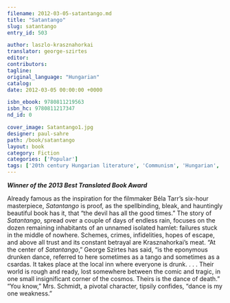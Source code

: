 ```yaml
---
filename: 2012-03-05-satantango.md
title: "Satantango"
slug: satantango
entry_id: 503

author: laszlo-krasznahorkai
translator: george-szirtes
editor: 
contributors: 
tagline: 
original_language: "Hungarian"
catalog: 
date: 2012-03-05 00:00:00 +0000 

isbn_ebook: 9780811219563
isbn_hc: 9780811217347
nd_id: 0

cover_image: Satantango1.jpg
designer: paul-sahre
path: /book/satantango
layout: book
category: Fiction
categories: ['Popular']
tags: ['20th century Hungarian literature', 'Communism', 'Hungarian', 'Hungarian collectivists', 'Hungary']
---
```

***Winner of the 2013 Best Translated Book Award***

Already famous as the inspiration for the filmmaker Béla Tarr’s six-hour masterpiece, *Satantango* is proof, as the spellbinding, bleak, and hauntingly beautiful book has it, that “the devil has all the good times.” The story of *Satantango*, spread over a couple of days of endless rain, focuses on the dozen remaining inhabitants of an unnamed isolated hamlet: failures stuck in the middle of nowhere. Schemes, crimes, infidelities, hopes of escape, and above all trust and its constant betrayal are Krasznahorkai’s meat. “At the center of *Satantango*,” George Szirtes has said, “is the eponymous drunken dance, referred to here sometimes as a tango and sometimes as a csardas. It takes place at the local inn where everyone is drunk. . . . Their world is rough and ready, lost somewhere between the comic and tragic, in one small insignificant corner of the cosmos. Theirs is the dance of death.” “You know,” Mrs. Schmidt, a pivotal character, tipsily confides, “dance is my one weakness.”






